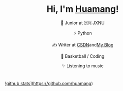 <h1 align="center">Hi, I'm <a href="https://huamanggg.cn/">Huamang</a>!</h1> 
<div align="center"> 
<p >🍻 Junior at 🇨🇳 JXNU</p>
<p >⚡  Python</p>
<p align="center"> ✍️ Writer at <a href="https://blog.csdn.net/m0_51078229?spm=1000.2115.3001.5343">CSDN</a>and<a href="https://huamanggg.cn/">My Blog</a></p>
<p align="center"> 🏃 Basketball / Coding</p>
<p align="center">✨ Listening to music </p>
</div>
<h1 align="center"></h1>

[!github stats](https://github-readme-stats.vercel.app/api?username=huamang&show_icons=true&theme=dracula)](https://github.com/huamang)
